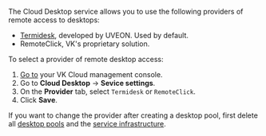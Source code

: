 The Cloud Desktop service allows you to use the following providers of remote access to desktops:

- [Termidesk](https://termidesk.ru/products/), developed by UVEON. Used by default.
- RemoteClick, VK's proprietary solution.

To select a provider of remote desktop access:

1. [Go to](https://msk.cloud.vk.com/app/en) your VK Cloud management console.
1. Go to **Cloud Desktop** → **Sevice settings**.
1. On the **Provider** tab, select `Termidesk` or `RemoteClick`.
1. Click **Save**.

<warn>

If you want to change the provider after creating a desktop pool, first delete all [desktop pools](../../desktops-pool/manage#deleting_a_desktop_pools) and the [service infrastructure](../../delete-vdi).

</warn>
